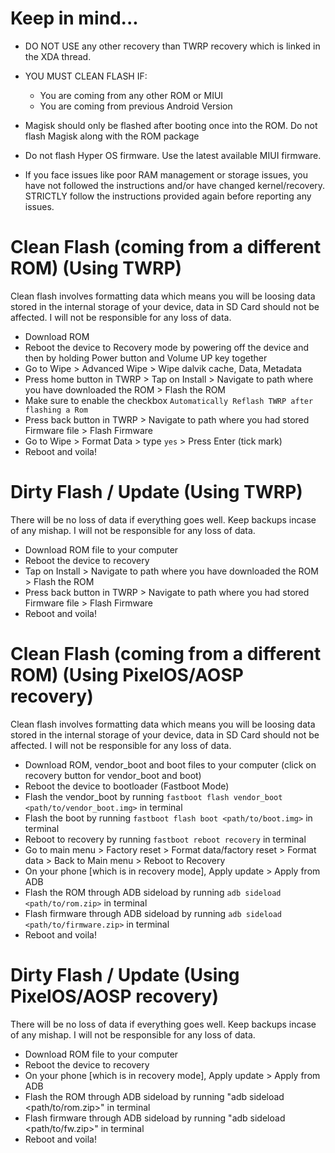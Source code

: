 # Keep in mind...
- DO NOT USE any other recovery than TWRP recovery which is linked in the XDA thread.
- YOU MUST CLEAN FLASH IF:
    - You are coming from any other ROM or MIUI
    - You are coming from previous Android Version
- Magisk should only be flashed after booting once into the ROM. Do not flash Magisk along with the ROM package
- Do not flash Hyper OS firmware. Use the latest available MIUI firmware.

- If you face issues like poor RAM management or storage issues, you have not followed the instructions and/or have changed kernel/recovery. STRICTLY follow the instructions provided again before reporting any issues.

# Clean Flash (coming from a different ROM) (Using TWRP)
Clean flash involves formatting data which means you will be loosing data stored in the internal storage of your device, data in SD Card should not be affected. I will not be responsible for any loss of data.
- Download ROM
- Reboot the device to Recovery mode by powering off the device and then by holding Power button and Volume UP key together
- Go to Wipe > Advanced Wipe > Wipe dalvik cache, Data, Metadata
- Press home button in TWRP > Tap on Install > Navigate to path where you have downloaded the ROM > Flash the ROM
- Make sure to enable the checkbox `Automatically Reflash TWRP after flashing a Rom`
- Press back button in TWRP > Navigate to path where you had stored Firmware file > Flash Firmware
- Go to Wipe > Format Data > type `yes` > Press Enter (tick mark)
- Reboot and voila!

# Dirty Flash / Update (Using TWRP)
There will be no loss of data if everything goes well. Keep backups incase of any mishap. I will not be responsible for any loss of data.
- Download ROM file to your computer
- Reboot the device to recovery
- Tap on Install > Navigate to path where you have downloaded the ROM > Flash the ROM
- Press back button in TWRP > Navigate to path where you had stored Firmware file > Flash Firmware
- Reboot and voila!

# Clean Flash (coming from a different ROM) (Using PixelOS/AOSP recovery)
Clean flash involves formatting data which means you will be loosing data stored in the internal storage of your device, data in SD Card should not be affected. I will not be responsible for any loss of data.
- Download ROM, vendor_boot and boot files to your computer (click on recovery button for vendor_boot and boot)
- Reboot the device to bootloader (Fastboot Mode)
- Flash the vendor_boot by running `fastboot flash vendor_boot <path/to/vendor_boot.img>` in terminal
- Flash the boot by running `fastboot flash boot <path/to/boot.img>` in terminal
- Reboot to recovery by running `fastboot reboot recovery` in terminal
- Go to main menu > Factory reset > Format data/factory reset >  Format data >  Back to Main menu > Reboot to Recovery
- On your phone [which is in recovery mode], Apply update > Apply from ADB 
- Flash the ROM through ADB sideload by running `adb sideload <path/to/rom.zip>` in terminal
- Flash firmware through ADB sideload by running `adb sideload <path/to/firmware.zip>` in terminal
- Reboot and voila!

# Dirty Flash / Update (Using PixelOS/AOSP recovery)
There will be no loss of data if everything goes well. Keep backups incase of any mishap. I will not be responsible for any loss of data.
- Download ROM file to your computer
- Reboot the device to recovery
- On your phone [which is in recovery mode], Apply update > Apply from ADB 
- Flash the ROM through ADB sideload by running "adb sideload <path/to/rom.zip>" in terminal
- Flash firmware through ADB sideload by running "adb sideload <path/to/fw.zip>" in terminal
- Reboot and voila!
